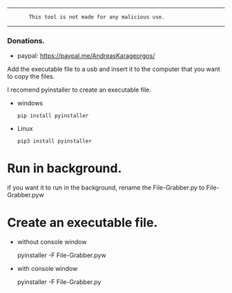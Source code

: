 *************************************************************************
           This tool is not made for any malicious use.                
*************************************************************************

### Donations.

* paypal: https://paypal.me/AndreasKarageorgos/

Add the executable file to a usb and insert it to the computer that you want to 
copy the files.

I recomend pyinstaller to create an executable file.

* windows

      pip install pyinstaller

* Linux

      pip3 install pyinstaller


# Run in background.

if you want it to run in the background, rename the File-Grabber.py to File-Grabber.pyw

# Create an executable file.
   
   * without console window
   
      pyinstaller -F File-Grabber.pyw
  
   * with console window
   
      pyinstaller -F File-Grabber.py
